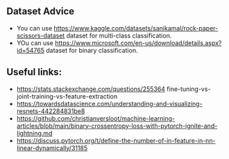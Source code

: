 ## Dataset Advice

- You can use https://www.kaggle.com/datasets/sanikamal/rock-paper-scissors-dataset dataset for multi-class classification.
- YOu can use https://www.microsoft.com/en-us/download/details.aspx?id=54765 dataset for binary classification.

## Useful links:
- https://stats.stackexchange.com/questions/255364 fine-tuning-vs-joint-training-vs-feature-extraction
- https://towardsdatascience.com/understanding-and-visualizing-resnets-442284831be8
- https://github.com/christianversloot/machine-learning-articles/blob/main/binary-crossentropy-loss-with-pytorch-ignite-and-lightning.md
- https://discuss.pytorch.org/t/define-the-number-of-in-feature-in-nn-linear-dynamically/31185